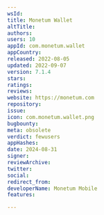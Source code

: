 ```yaml
---
wsId: 
title: Monetum Wallet
altTitle: 
authors: 
users: 10
appId: com.monetum.wallet
appCountry: 
released: 2022-08-05
updated: 2022-09-07
version: 7.1.4
stars: 
ratings: 
reviews: 
website: https://monetum.com
repository: 
issue: 
icon: com.monetum.wallet.png
bugbounty: 
meta: obsolete
verdict: fewusers
appHashes: 
date: 2024-08-31
signer: 
reviewArchive: 
twitter: 
social: 
redirect_from: 
developerName: Monetum Mobile
features: 

---
```


